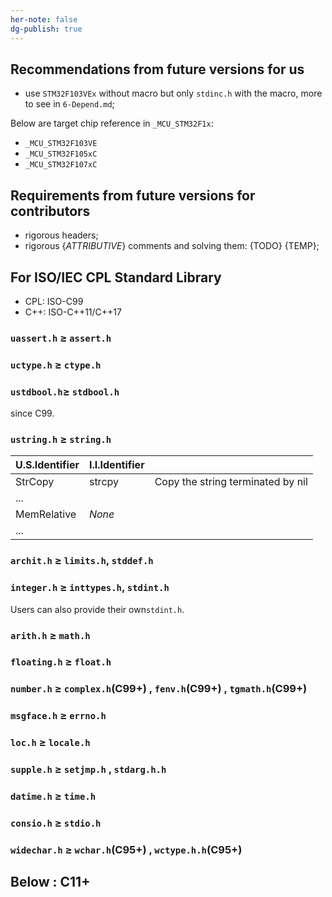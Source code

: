 ```yaml
---
her-note: false
dg-publish: true
---
```


## Recommendations from future versions for us

- use `STM32F103VEx` without macro but only `stdinc.h` with the macro, more to see in `6-Depend.md`;

Below are target chip reference in `_MCU_STM32F1x`:
- `_MCU_STM32F103VE`
- `_MCU_STM32F105xC`
- `_MCU_STM32F107xC`

## Requirements from future versions for contributors

- rigorous headers;
- rigorous {*ATTRIBUTIVE*} comments and solving them: {TODO} {TEMP};


## For ISO/IEC CPL Standard Library

- CPL: ISO-C99
- C++: ISO-C++11/C++17

### `uassert.h` ≥ `assert.h`



### `uctype.h` ≥ `ctype.h`



### `ustdbool.h`≥ `stdbool.h`

since C99.

### `ustring.h` ≥ `string.h`

| U.S.Identifier | I.I.Identifier |                                   |
| -------------- | -------------- | --------------------------------- |
| StrCopy        | strcpy         | Copy the string terminated by nil |
| ...            |                |                                   |
| MemRelative    | *None*         |                                   |
| ...            |                |                                   |

### `archit.h` ≥ `limits.h`, `stddef.h`

### `integer.h` ≥ `inttypes.h`, `stdint.h`

Users can also provide their own`stdint.h`.

### `arith.h` ≥ `math.h`

### `floating.h` ≥ `float.h`

### `number.h` ≥ `complex.h`(C99+) , `fenv.h`(C99+) , `tgmath.h`(C99+)

### `msgface.h` ≥ `errno.h`

### `loc.h` ≥ `locale.h`

### `supple.h` ≥ `setjmp.h`  , `stdarg.h.h`

### `datime.h` ≥ `time.h` 

### `consio.h` ≥ `stdio.h` 

### `widechar.h` ≥ `wchar.h`(C95+)  , `wctype.h.h`(C95+) 

## Below : C11+




